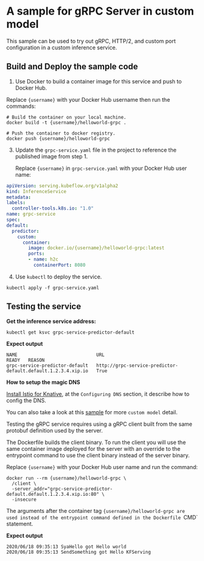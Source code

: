 # A sample for gRPC Server in custom model

This sample can be used to try out gRPC, HTTP/2, and custom port configuration
in a custom inference  service.

## Build and Deploy the sample code

1. Use Docker to build a container image for this service and push to Docker Hub.

  Replace `{username}` with your Docker Hub username then run the commands:

  ```shell
  # Build the container on your local machine.
  docker build -t {username}/helloworld-grpc .

  # Push the container to docker registry.
  docker push {username}/helloworld-grpc
  ```

3. Update the `grpc-service.yaml` file in the project to reference the published image from step 1.

   Replace `{username}` in `grpc-service.yaml` with your Docker Hub user name:
   
   
  ```yaml
 apiVersion: serving.kubeflow.org/v1alpha2
kind: InferenceService
metadata:
  labels:
    controller-tools.k8s.io: "1.0"
  name: grpc-service
spec:
  default:
    predictor:
      custom:
        container:
          image: docker.io/{username}/helloworld-grpc:latest
          ports:
          - name: h2c
            containerPort: 8080
  ```

4. Use `kubectl` to deploy the service.

  ```shell
  kubectl apply -f grpc-service.yaml
  ```

## Testing the service

**Get the inference service address:**

```
kubectl get ksvc grpc-service-predictor-default
```

**Expect output**

```
NAME                             URL                                                                  READY   REASON
grpc-service-predictor-default   http://grpc-service-predictor-default.default.1.2.3.4.xip.io   True    
```
**How to setup the magic DNS**

 [Install Istio for Knative](https://knative.dev/docs/install/installing-istio/), at the `Configuring DNS` section, it describe how to config the DNS. 

You can also take a look at this [sample](https://github.com/kubeflow/kfserving/tree/master/docs/samples#deploy-kfserving-inferenceservice-with-a-custom-predictor) for more `custom model` detail.

Testing the gRPC service requires using a gRPC client built from the same
protobuf definition used by the server.

The Dockerfile builds the client binary. To run the client you will use the
same container image deployed for the server with an override to the
entrypoint command to use the client binary instead of the server binary.

Replace `{username}` with your Docker Hub user name and run the command:

```shell
docker run --rm {username}/helloworld-grpc \
  /client \
  -server_addr="grpc-service-predictor-default.default.1.2.3.4.xip.io:80" \
  -insecure
```

The arguments after the container tag `{username}/helloworld-grpc are used
instead of the entrypoint command defined in the Dockerfile `CMD` statement.

**Expect output**

```
2020/06/18 09:35:13 SyaHello got Hello world
2020/06/18 09:35:13 SendSomething got Hello KFServing
```



